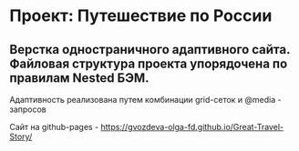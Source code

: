 # Проект: Путешествие по России

## Верстка одностраничного адаптивного сайта. Файловая структура проекта упорядочена по правилам Nested БЭМ.

Адаптивность реализована путем комбинации grid-сеток и @media - запросов

Сайт на github-pages - https://gvozdeva-olga-fd.github.io/Great-Travel-Story/
